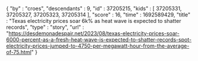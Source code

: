 {
  "by" : "croes",
  "descendants" : 9,
  "id" : 37205215,
  "kids" : [ 37205331, 37205327, 37205323, 37205314 ],
  "score" : 16,
  "time" : 1692589429,
  "title" : "Texas electricity prices soar 6k% as heat wave is expected to shatter records",
  "type" : "story",
  "url" : "https://desdemonadespair.net/2023/08/texas-electricity-prices-soar-6000-percent-as-a-fresh-heat-wave-is-expected-to-shatter-records-spot-electricity-prices-jumped-to-4750-per-megawatt-hour-from-the-average-of-75.html"
}
